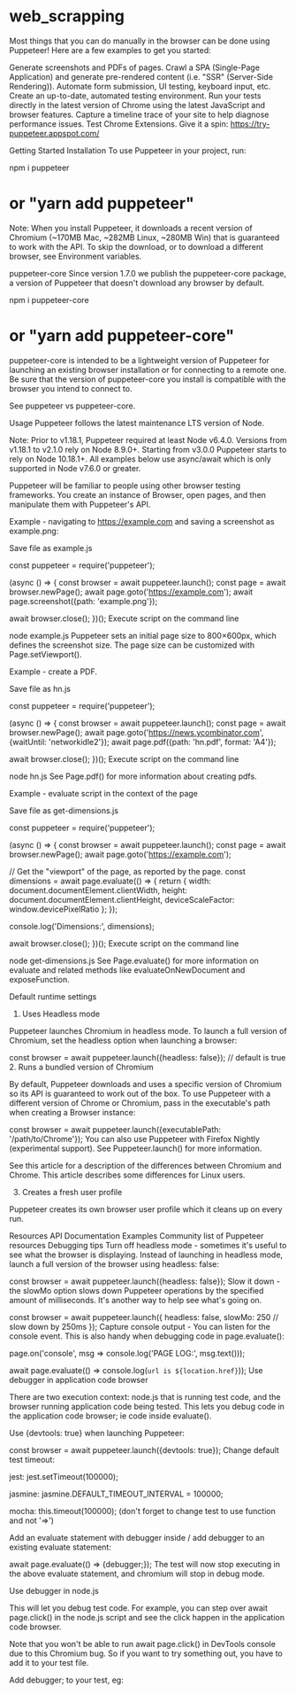 # web_scrapping
Most things that you can do manually in the browser can be done using Puppeteer! Here are a few examples to get you started:

Generate screenshots and PDFs of pages.
Crawl a SPA (Single-Page Application) and generate pre-rendered content (i.e. "SSR" (Server-Side Rendering)).
Automate form submission, UI testing, keyboard input, etc.
Create an up-to-date, automated testing environment. Run your tests directly in the latest version of Chrome using the latest JavaScript and browser features.
Capture a timeline trace of your site to help diagnose performance issues.
Test Chrome Extensions.
Give it a spin: https://try-puppeteer.appspot.com/

Getting Started
Installation
To use Puppeteer in your project, run:

npm i puppeteer
# or "yarn add puppeteer"
Note: When you install Puppeteer, it downloads a recent version of Chromium (~170MB Mac, ~282MB Linux, ~280MB Win) that is guaranteed to work with the API. To skip the download, or to download a different browser, see Environment variables.

puppeteer-core
Since version 1.7.0 we publish the puppeteer-core package, a version of Puppeteer that doesn't download any browser by default.

npm i puppeteer-core
# or "yarn add puppeteer-core"
puppeteer-core is intended to be a lightweight version of Puppeteer for launching an existing browser installation or for connecting to a remote one. Be sure that the version of puppeteer-core you install is compatible with the browser you intend to connect to.

See puppeteer vs puppeteer-core.

Usage
Puppeteer follows the latest maintenance LTS version of Node.

Note: Prior to v1.18.1, Puppeteer required at least Node v6.4.0. Versions from v1.18.1 to v2.1.0 rely on Node 8.9.0+. Starting from v3.0.0 Puppeteer starts to rely on Node 10.18.1+. All examples below use async/await which is only supported in Node v7.6.0 or greater.

Puppeteer will be familiar to people using other browser testing frameworks. You create an instance of Browser, open pages, and then manipulate them with Puppeteer's API.

Example - navigating to https://example.com and saving a screenshot as example.png:

Save file as example.js

const puppeteer = require('puppeteer');

(async () => {
  const browser = await puppeteer.launch();
  const page = await browser.newPage();
  await page.goto('https://example.com');
  await page.screenshot({path: 'example.png'});

  await browser.close();
})();
Execute script on the command line

node example.js
Puppeteer sets an initial page size to 800×600px, which defines the screenshot size. The page size can be customized with Page.setViewport().

Example - create a PDF.

Save file as hn.js

const puppeteer = require('puppeteer');

(async () => {
  const browser = await puppeteer.launch();
  const page = await browser.newPage();
  await page.goto('https://news.ycombinator.com', {waitUntil: 'networkidle2'});
  await page.pdf({path: 'hn.pdf', format: 'A4'});

  await browser.close();
})();
Execute script on the command line

node hn.js
See Page.pdf() for more information about creating pdfs.

Example - evaluate script in the context of the page

Save file as get-dimensions.js

const puppeteer = require('puppeteer');

(async () => {
  const browser = await puppeteer.launch();
  const page = await browser.newPage();
  await page.goto('https://example.com');

  // Get the "viewport" of the page, as reported by the page.
  const dimensions = await page.evaluate(() => {
    return {
      width: document.documentElement.clientWidth,
      height: document.documentElement.clientHeight,
      deviceScaleFactor: window.devicePixelRatio
    };
  });

  console.log('Dimensions:', dimensions);

  await browser.close();
})();
Execute script on the command line

node get-dimensions.js
See Page.evaluate() for more information on evaluate and related methods like evaluateOnNewDocument and exposeFunction.

Default runtime settings
1. Uses Headless mode

Puppeteer launches Chromium in headless mode. To launch a full version of Chromium, set the headless option when launching a browser:

const browser = await puppeteer.launch({headless: false}); // default is true
2. Runs a bundled version of Chromium

By default, Puppeteer downloads and uses a specific version of Chromium so its API is guaranteed to work out of the box. To use Puppeteer with a different version of Chrome or Chromium, pass in the executable's path when creating a Browser instance:

const browser = await puppeteer.launch({executablePath: '/path/to/Chrome'});
You can also use Puppeteer with Firefox Nightly (experimental support). See Puppeteer.launch() for more information.

See this article for a description of the differences between Chromium and Chrome. This article describes some differences for Linux users.

3. Creates a fresh user profile

Puppeteer creates its own browser user profile which it cleans up on every run.

Resources
API Documentation
Examples
Community list of Puppeteer resources
Debugging tips
Turn off headless mode - sometimes it's useful to see what the browser is displaying. Instead of launching in headless mode, launch a full version of the browser using headless: false:

const browser = await puppeteer.launch({headless: false});
Slow it down - the slowMo option slows down Puppeteer operations by the specified amount of milliseconds. It's another way to help see what's going on.

const browser = await puppeteer.launch({
  headless: false,
  slowMo: 250 // slow down by 250ms
});
Capture console output - You can listen for the console event. This is also handy when debugging code in page.evaluate():

page.on('console', msg => console.log('PAGE LOG:', msg.text()));

await page.evaluate(() => console.log(`url is ${location.href}`));
Use debugger in application code browser

There are two execution context: node.js that is running test code, and the browser running application code being tested. This lets you debug code in the application code browser; ie code inside evaluate().

Use {devtools: true} when launching Puppeteer:

const browser = await puppeteer.launch({devtools: true});
Change default test timeout:

jest: jest.setTimeout(100000);

jasmine: jasmine.DEFAULT_TIMEOUT_INTERVAL = 100000;

mocha: this.timeout(100000); (don't forget to change test to use function and not '=>')

Add an evaluate statement with debugger inside / add debugger to an existing evaluate statement:

await page.evaluate(() => {debugger;});
The test will now stop executing in the above evaluate statement, and chromium will stop in debug mode.

Use debugger in node.js

This will let you debug test code. For example, you can step over await page.click() in the node.js script and see the click happen in the application code browser.

Note that you won't be able to run await page.click() in DevTools console due to this Chromium bug. So if you want to try something out, you have to add it to your test file.

Add debugger; to your test, eg:
